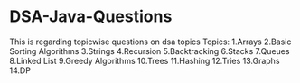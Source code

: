 # DSA-Java-Questions
This is regarding topicwise questions on dsa topics
Topics:
1.Arrays
2.Basic Sorting Algorithms
3.Strings
4.Recursion
5.Backtracking
6.Stacks
7.Queues
8.Linked List
9.Greedy Algorithms
10.Trees
11.Hashing
12.Tries
13.Graphs 
14.DP
